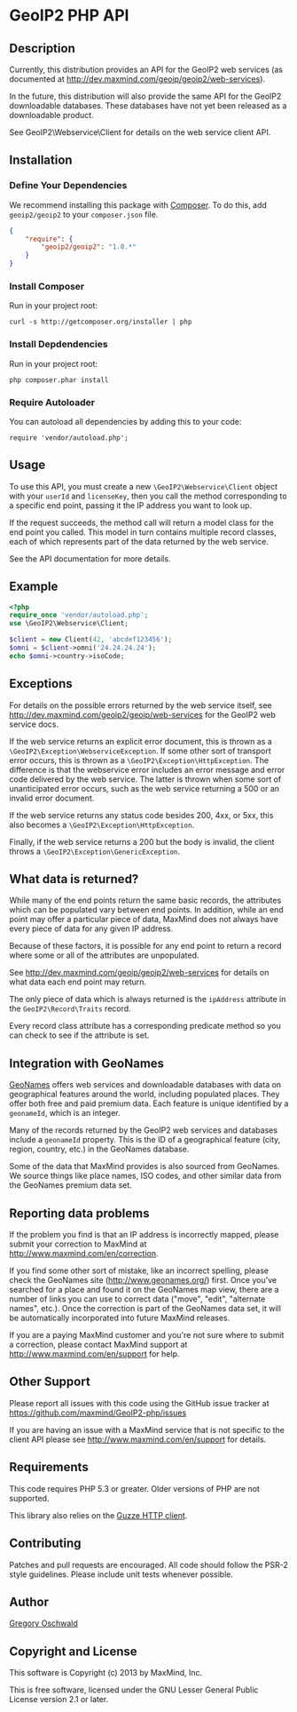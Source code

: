 # GeoIP2 PHP API #

## Description ##

Currently, this distribution provides an API for the GeoIP2 web services
 (as documented at http://dev.maxmind.com/geoip/geoip2/web-services).

In the future, this distribution will also provide the same API for the
GeoIP2 downloadable databases. These databases have not yet been
released as a downloadable product.

See GeoIP2\Webservice\Client for details on the web service client
API.

## Installation ##

### Define Your Dependencies ###

We recommend installing this package with [Composer](http://getcomposer.org/).
To do this, add ```geoip2/geoip2``` to your ```composer.json``` file.

```json
{
    "require": {
        "geoip2/geoip2": "1.0.*"
    }
}
```

### Install Composer ###

Run in your project root:

```
curl -s http://getcomposer.org/installer | php
```

### Install Depdendencies ###

Run in your project root:

```
php composer.phar install
```

### Require Autoloader ###

You can autoload all dependencies by adding this to your code:
```
require 'vendor/autoload.php';
```

## Usage ##

To use this API, you must create a new ``\GeoIP2\Webservice\Client``
object with your ``userId`` and ``licenseKey``, then you call the method
corresponding to a specific end point, passing it the IP address you want to
look up.

If the request succeeds, the method call will return a model class for the end
point you called. This model in turn contains multiple record classes, each of
which represents part of the data returned by the web service.

See the API documentation for more details.

## Example ##

```php
<?php
require_once 'vendor/autoload.php';
use \GeoIP2\Webservice\Client;

$client = new Client(42, 'abcdef123456');
$omni = $client->omni('24.24.24.24');
echo $omni->country->isoCode;
```

## Exceptions ##

For details on the possible errors returned by the web service itself, see
http://dev.maxmind.com/geoip2/geoip/web-services for the GeoIP2 web service
docs.

If the web service returns an explicit error document, this is thrown as a
```\GeoIP2\Exception\WebserviceException```. If some other sort of transport
error occurs, this is thrown as a ```\GeoIP2\Exception\HttpException```.
The difference is that the webservice error includes an error message and
error code delivered by the web service. The latter is thrown when some sort
of unanticipated error occurs, such as the web service returning a 500 or an
invalid error document.

If the web service returns any status code besides 200, 4xx, or 5xx, this also
becomes a ```\GeoIP2\Exception\HttpException```.

Finally, if the web service returns a 200 but the body is invalid, the client
throws a ```\GeoIP2\Exception\GenericException```.

## What data is returned? ##

While many of the end points return the same basic records, the attributes
which can be populated vary between end points. In addition, while an end
point may offer a particular piece of data, MaxMind does not always have every
piece of data for any given IP address.

Because of these factors, it is possible for any end point to return a record
where some or all of the attributes are unpopulated.

See http://dev.maxmind.com/geoip/geoip2/web-services for details on what data
each end point may return.

The only piece of data which is always returned is the ```ipAddress```
attribute in the ``GeoIP2\Record\Traits`` record.

Every record class attribute has a corresponding predicate method so you can
check to see if the attribute is set.

## Integration with GeoNames ##

[GeoNames](http://www.geonames.org/) offers web services and downloadable
databases with data on geographical features around the world, including
populated places. They offer both free and paid premium data. Each
feature is unique identified by a ```geonameId```, which is an integer.

Many of the records returned by the GeoIP2 web services and databases
include a ```geonameId``` property. This is the ID of a geographical feature
(city, region, country, etc.) in the GeoNames database.

Some of the data that MaxMind provides is also sourced from GeoNames. We
source things like place names, ISO codes, and other similar data from
the GeoNames premium data set.

## Reporting data problems ##

If the problem you find is that an IP address is incorrectly mapped,
please submit your correction to MaxMind at
http://www.maxmind.com/en/correction.

If you find some other sort of mistake, like an incorrect spelling,
please check the GeoNames site (http://www.geonames.org/) first. Once
you've searched for a place and found it on the GeoNames map view, there
are a number of links you can use to correct data ("move", "edit",
"alternate names", etc.). Once the correction is part of the GeoNames
data set, it will be automatically incorporated into future MaxMind
releases.

If you are a paying MaxMind customer and you're not sure where to submit
a correction, please contact MaxMind support at
http://www.maxmind.com/en/support for help.

## Other Support ##

Please report all issues with this code using the GitHub issue tracker
at https://github.com/maxmind/GeoIP2-php/issues

If you are having an issue with a MaxMind service that is not specific
to the client API please see http://www.maxmind.com/en/support for
details.

## Requirements  ##

This code requires PHP 5.3 or greater. Older versions of PHP are not
supported.

This library also relies on the [Guzze HTTP client](http://guzzlephp.org/).

## Contributing ##

Patches and pull requests are encouraged. All code should follow the
PSR-2 style guidelines. Please include unit tests whenever possible.

## Author ##

[Gregory Oschwald](mailto:goschwald@maxmind.com)

## Copyright and License ##

This software is Copyright (c) 2013 by MaxMind, Inc.

This is free software, licensed under the GNU Lesser General Public License
version 2.1 or later.

